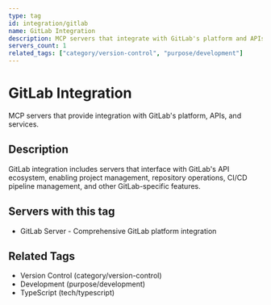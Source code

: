 ```yaml
---
type: tag
id: integration/gitlab
name: GitLab Integration
description: MCP servers that integrate with GitLab's platform and APIs
servers_count: 1
related_tags: ["category/version-control", "purpose/development"]
---
```


# GitLab Integration

MCP servers that provide integration with GitLab's platform, APIs, and services.

## Description

GitLab integration includes servers that interface with GitLab's API ecosystem, enabling project management, repository operations, CI/CD pipeline management, and other GitLab-specific features.

## Servers with this tag

- GitLab Server - Comprehensive GitLab platform integration

## Related Tags

- Version Control (category/version-control)
- Development (purpose/development)
- TypeScript (tech/typescript)